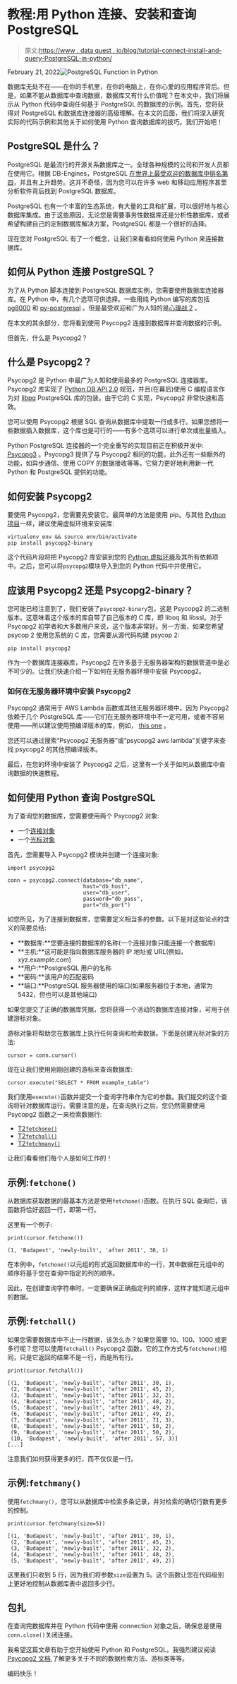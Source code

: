 # 教程:用 Python 连接、安装和查询 PostgreSQL

> 原文:[https://www . data quest . io/blog/tutorial-connect-install-and-query-PostgreSQL-in-python/](https://www.dataquest.io/blog/tutorial-connect-install-and-query-postgresql-in-python/)

February 21, 2022![PostgreSQL Function in Python](../Images/7adb060fbfc566599aecdaf74d9264a9.png)

数据库无处不在——在你的手机里，在你的电脑上，在你心爱的应用程序背后。但是，如果不能从数据库中查询数据，数据库又有什么价值呢？在本文中，我们将展示从 Python 代码中查询任何基于 PostgreSQL 的数据库的示例。首先，您将获得对 PostgreSQL 和数据库连接器的高级理解。在本文的后面，我们将深入研究实际的代码示例和其他关于如何使用 Python 查询数据库的技巧。我们开始吧！

## PostgreSQL 是什么？

PostgreSQL 是最流行的开源关系数据库之一。全球各种规模的公司和开发人员都在使用它。根据 DB-Engines，PostgreSQL [在世界上最受欢迎的数据库中排名第四](https://db-engines.com/en/ranking)，并且有上升趋势。这并不奇怪，因为您可以在许多 web 和移动应用程序甚至分析软件背后找到 PostgreSQL 数据库。

PostgreSQL 也有一个丰富的生态系统，有大量的工具和扩展，可以很好地与核心数据库集成。由于这些原因，无论您是需要事务性数据库还是分析性数据库，或者希望构建自己的定制数据库解决方案，PostgreSQL 都是一个很好的选择。

现在您对 PostgreSQL 有了一个概念，让我们来看看如何使用 Python 来连接数据库。

## 如何从 Python 连接 PostgreSQL？

为了从 Python 脚本连接到 PostgreSQL 数据库实例，您需要使用数据库连接器库。在 Python 中，有几个选项可供选择。一些用纯 Python 编写的库包括 [pg8000](https://github.com/tlocke/pg8000) 和 [py-postgresql](https://github.com/python-postgres/fe) 。但是最受欢迎和广为人知的是[心理战 2](https://www.psycopg.org/docs/) 。

在本文的其余部分，您将看到使用 Psycopg2 连接到数据库并查询数据的示例。

但首先，什么是 Psycopg2？

## 什么是 Psycopg2？

Psycopg2 是 Python 中最广为人知和使用最多的 PostgreSQL 连接器库。Psycopg2 库实现了 [Python DB API 2.0](https://www.python.org/dev/peps/pep-0249/) 规范，并且(在幕后)使用 C 编程语言作为对 [libpq](https://www.postgresql.org/docs/current/static/libpq.html) PostgreSQL 库的包装。由于它的 C 实现，Psycopg2 非常快速和高效。

您可以使用 Psycopg2 根据 SQL 查询从数据库中提取一行或多行。如果您想将一些数据插入数据库，这个库也是可行的——有多个选项可以进行单次或批量插入。

Python PostgreSQL 连接器的一个完全重写的实现目前正在积极开发中: [Psycopg3](https://www.psycopg.org/psycopg3/) 。Psycopg3 提供了与 Psycopg2 相同的功能，此外还有一些额外的功能，如异步通信、使用 COPY 的数据接收等等。它努力更好地利用新一代 Python 和 PostgreSQL 提供的功能。

## 如何安装 Psycopg2

要使用 Psycopg2，您需要先安装它。最简单的方法是使用 pip。与其他 [Python 项目](https://www.dataquest.io/blog/python-projects-for-beginners/)一样，建议使用虚拟环境来安装库:

```
virtualenv env && source env/bin/activate
pip install psycopg2-binary
```

这个代码片段将把 Psycopg2 库安装到您的 [Python 虚拟环境](https://www.dataquest.io/blog/a-complete-guide-to-python-virtual-environments/)及其所有依赖项中。之后，您可以将`psycopg2`模块导入到您的 Python 代码中并使用它。

## 应该用 Psycopg2 还是 Psycopg2-binary？

您可能已经注意到了，我们安装了`psycopg2-binary`包，这是 Psycopg2 的二进制版本。这意味着这个版本的库自带了自己版本的 C 库，即 liboq 和 libssl。对于 Psycopg2 初学者和大多数用户来说，这个版本非常好。另一方面，如果您希望 psycop 2 使用您系统的 C 库，您需要从源代码构建 psycop 2:

```
pip install psycopg2
```

作为一个数据库连接器库，Psycopg2 在许多基于无服务器架构的数据管道中是必不可少的。让我们快速介绍一下如何在无服务器环境中安装 Psycopg2。

### 如何在无服务器环境中安装 Psycopg2

Psycopg2 通常用于 AWS Lambda 函数或其他无服务器环境中。因为 Psycopg2 依赖于几个 PostgreSQL 库——它们在无服务器环境中不一定可用，或者不容易使用——所以建议使用预编译版本的库，例如， [this one](https://github.com/jetbridge/psycopg2-lambda-layer) 。

您还可以通过搜索“Psycopg2 无服务器”或“psycopg2 aws lambda”关键字来查找 psycopg2 的其他预编译版本。

最后，在您的环境中安装了 Psycopg2 之后，这里有一个关于如何从数据库中查询数据的快速教程。

## 如何使用 Python 查询 PostgreSQL

为了查询您的数据库，您需要使用两个 Psycopg2 对象:

*   一个[连接对象](https://www.psycopg.org/docs/connection.html)
*   一个[光标对象](https://www.psycopg.org/docs/cursor.html)

首先，您需要导入 Psycopg2 模块并创建一个连接对象:

```
import psycopg2

conn = psycopg2.connect(database="db_name",
                        host="db_host",
                        user="db_user",
                        password="db_pass",
                        port="db_port")
```

如您所见，为了连接到数据库，您需要定义相当多的参数。以下是对这些论点的含义的简要总结:

*   **数据库:**您要连接的数据库的名称(一个连接对象只能连接一个数据库)
*   **主机:**这可能是指向数据库服务器的 IP 地址或 URL(例如，xyz.example.com)
*   **用户:**PostgreSQL 用户的名称
*   **密码:**该用户的匹配密码
*   **端口:**PostgreSQL 服务器使用的端口(如果服务器位于本地，通常为 5432，但也可以是其他端口)

如果您提交了正确的数据库凭据，您将获得一个活动的数据库连接对象，可用于创建游标对象。

游标对象将帮助您在数据库上执行任何查询和检索数据。下面是创建光标对象的方法:

```
cursor = conn.cursor()
```

现在让我们使用刚刚创建的游标来查询数据库:

```
cursor.execute("SELECT * FROM example_table")
```

我们使用`execute()`函数并提交一个查询字符串作为它的参数。我们提交的这个查询将针对数据库运行。需要注意的是，在查询执行之后，您仍然需要使用 Psycopg2 函数之一来检索数据行:

*   [T2`fetchone()`](https://www.psycopg.org/docs/cursor.html#cursor.fetchone)
*   [T2`fetchall()`](https://www.psycopg.org/docs/cursor.html#cursor.fetchall)
*   [T2`fetchmany()`](https://www.psycopg.org/docs/cursor.html#cursor.fetchmany)

让我们看看他们每个人是如何工作的！

## 示例:`fetchone()`

从数据库获取数据的最基本方法是使用`fetchone()`函数。在执行 SQL 查询后，该函数将恰好返回一行，即第一行。

这里有一个例子:

```
print(cursor.fetchone())
```

```
(1, 'Budapest', 'newly-built', 'after 2011', 30, 1)
```

在本例中，`fetchone()`以元组的形式返回数据库中的一行，其中数据在元组中的顺序将基于您在查询中指定的列的顺序。

因此，在创建查询字符串时，一定要确保正确指定列的顺序，这样才能知道元组中的数据。

## 示例:`fetchall()`

如果您需要数据库中不止一行数据，该怎么办？如果您需要 10、100、1000 或更多行呢？您可以使用`fetchall()` Psycopg2 函数，它的工作方式与`fetchone()`相同，只是它返回的结果不是一行，而是所有行。

```
print(cursor.fetchall())
```

```
[(1, 'Budapest', 'newly-built', 'after 2011', 30, 1),
 (2, 'Budapest', 'newly-built', 'after 2011', 45, 2),
 (3, 'Budapest', 'newly-built', 'after 2011', 32, 2),
 (4, 'Budapest', 'newly-built', 'after 2011', 48, 2),
 (5, 'Budapest', 'newly-built', 'after 2011', 49, 2),
 (6, 'Budapest', 'newly-built', 'after 2011', 49, 2),
 (7, 'Budapest', 'newly-built', 'after 2011', 71, 3),
 (8, 'Budapest', 'newly-built', 'after 2011', 50, 2),
 (9, 'Budapest', 'newly-built', 'after 2011', 50, 2),
 (10, 'Budapest', 'newly-built', 'after 2011', 57, 3)]
[...]
```

注意我们如何获得更多的行，而不仅仅是一行。

## 示例:`fetchmany()`

使用`fetchmany()`，您可以从数据库中检索多条记录，并对检索的确切行数有更多的控制。

```
print(cursor.fetchmany(size=5))
```

```
[(1, 'Budapest', 'newly-built', 'after 2011', 30, 1),
 (2, 'Budapest', 'newly-built', 'after 2011', 45, 2),
 (3, 'Budapest', 'newly-built', 'after 2011', 32, 2),
 (4, 'Budapest', 'newly-built', 'after 2011', 48, 2),
 (5, 'Budapest', 'newly-built', 'after 2011', 49, 2)]
```

这里我们只收到 5 行，因为我们将参数`size`设置为 5。这个函数让您在代码级别上更好地控制从数据库表中返回多少行。

## 包扎

在查询完数据库并在 Python 代码中使用 connection 对象之后，确保总是使用`conn.close()`关闭连接。

我希望这篇文章有助于您开始使用 Python 和 PostgreSQL。我强烈建议阅读 [Psycopg2 文档](https://www.psycopg.org/docs/),了解更多关于不同的数据检索方法、游标类等等。

编码快乐！